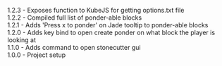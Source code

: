 1.2.3 - Exposes function to KubeJS for getting options.txt file<br>
1.2.2 - Compiled full list of ponder-able blocks<br>
1.2.1 - Adds 'Press x to ponder' on Jade tooltip to ponder-able blocks<br>
1.2.0 - Adds key bind to open create ponder on what block the player is looking at<br>
1.1.0 - Adds command to open stonecutter gui<br>
1.0.0 - Project setup